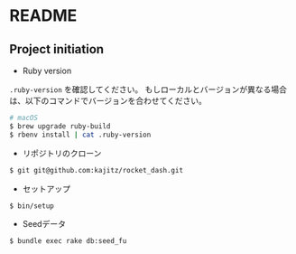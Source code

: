 # README

## Project initiation

- Ruby version

` .ruby-version ` を確認してください。
もしローカルとバージョンが異なる場合は、以下のコマンドでバージョンを合わせてください。

```bash
# macOS
$ brew upgrade ruby-build
$ rbenv install | cat .ruby-version
```

- リポジトリのクローン

```bash
$ git git@github.com:kajitz/rocket_dash.git
```

- セットアップ

```bash
$ bin/setup
```

- Seedデータ

```bash
$ bundle exec rake db:seed_fu
```
